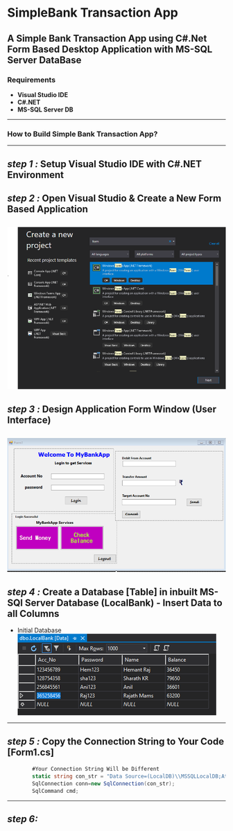 # SimpleBank Transaction App

A Simple Bank Transaction App using **C#.Net** Form Based Desktop Application with MS-SQL Server DataBase
---
### Requirements
- **Visual Studio IDE**
- **C#.NET**
- **MS-SQL Server DB**
---
### How to Build Simple Bank Transaction App?
---
***step 1 :***  Setup Visual Studio IDE with C#.NET Environment
---
***step 2 :***  Open Visual Studio & Create a New Form Based Application
---
![](Screen_Shots/NewApp.png)
---
***step 3 :***  Design Application Form Window (User Interface)
---
![](Screen_Shots/Design_Window.png)
---
***step 4 :***  Create a Database [Table] in inbuilt MS-SQl Server Database (LocalBank)
            - Insert Data to all Columns           
---
+ Initial Database 
![](Screen_Shots/Initial_DB.png)
---
***step 5 :*** Copy the Connection String to Your Code [Form1.cs]
---
```C#
        #Your Connection String Will be Different
        static string con_str = "Data Source=(LocalDB)\\MSSQLLocalDB;AttachDbFilename=C:\\Users\\Sanjay-PC\\source\\repos\\Sanjay_C#_Lab\\Bank Transaction\\Bank Transaction\\LocalBankDB.mdf;Integrated Security=True";
        SqlConnection conn=new SqlConnection(con_str);
        SqlCommand cmd;
```
---
***step 6:*** 
---






